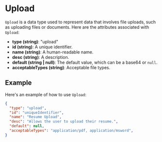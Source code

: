 # Upload

`Upload` is a data type used to represent data that involves file uploads, such as uploading files or documents. Here are the attributes associated with `Upload`:

- **type (string)**: "upload"
- **id (string)**: A unique identifier.
- **name (string)**: A human-readable name.
- **desc (string)**: A description.
- **default (string | null)**: The default value, which can be a base64 or `null`.
- **acceptableTypes (string)**: Acceptable file types.

## Example

Here's an example of how to use `Upload`:

```json
{
  "type": "upload",
  "id": "uniqueIdentifier",
  "name": "Resume Upload",
  "desc": "Allows the user to upload their resume.",
  "default": null,
  "acceptableTypes": "application/pdf, application/msword",
}
